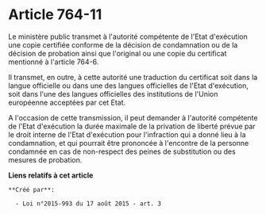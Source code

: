 # Article 764-11

Le ministère public transmet à l'autorité compétente de l'Etat d'exécution une copie certifiée conforme de la décision de
condamnation ou de la décision de probation ainsi que l'original ou une copie du certificat mentionné à l'article 764-6. 

Il transmet, en outre, à cette autorité une traduction du certificat soit dans la langue officielle ou dans une des langues
officielles de l'Etat d'exécution, soit dans l'une des langues officielles des institutions de l'Union européenne acceptées
par cet Etat. 

A l'occasion de cette transmission, il peut demander à l'autorité compétente de l'Etat d'exécution la durée maximale de la
privation de liberté prévue par le droit interne de l'Etat d'exécution pour l'infraction qui a donné lieu à la condamnation,
et qui pourrait être prononcée à l'encontre de la personne condamnée en cas de non-respect des peines de substitution ou des
mesures de probation.

**Liens relatifs à cet article**

	**Créé par**:

	  - Loi n°2015-993 du 17 août 2015 - art. 3
